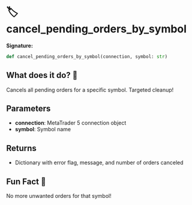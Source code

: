 # 🏷️ cancel_pending_orders_by_symbol

**Signature:**
```python
def cancel_pending_orders_by_symbol(connection, symbol: str)
```

## What does it do? 🎯
Cancels all pending orders for a specific symbol. Targeted cleanup!

## Parameters
- **connection**: MetaTrader 5 connection object
- **symbol**: Symbol name

## Returns
- Dictionary with error flag, message, and number of orders canceled

## Fun Fact 🎯
No more unwanted orders for that symbol!
